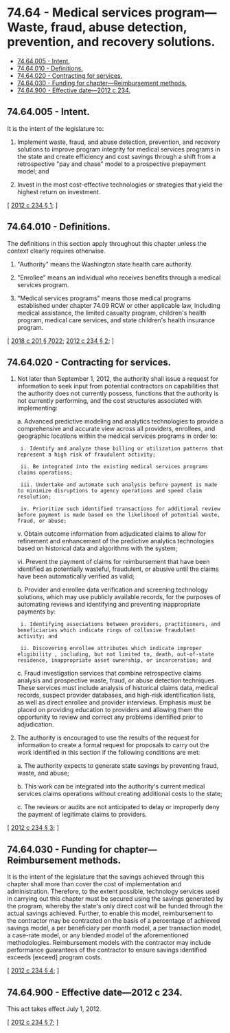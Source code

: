 # 74.64 - Medical services program—Waste, fraud, abuse detection, prevention, and recovery solutions.
* [74.64.005 - Intent.](#7464005---intent)
* [74.64.010 - Definitions.](#7464010---definitions)
* [74.64.020 - Contracting for services.](#7464020---contracting-for-services)
* [74.64.030 - Funding for chapter—Reimbursement methods.](#7464030---funding-for-chapterreimbursement-methods)
* [74.64.900 - Effective date—2012 c 234.](#7464900---effective-date2012-c-234)
## 74.64.005 - Intent.
It is the intent of the legislature to:

1. Implement waste, fraud, and abuse detection, prevention, and recovery solutions to improve program integrity for medical services programs in the state and create efficiency and cost savings through a shift from a retrospective "pay and chase" model to a prospective prepayment model; and

2. Invest in the most cost-effective technologies or strategies that yield the highest return on investment.

\[ [2012 c 234 § 1](http://lawfilesext.leg.wa.gov/biennium/2011-12/Pdf/Bills/Session%20Laws/House/2571-S.SL.pdf?cite=2012%20c%20234%20§%201); \]

## 74.64.010 - Definitions.
The definitions in this section apply throughout this chapter unless the context clearly requires otherwise.

1. "Authority" means the Washington state health care authority.

2. "Enrollee" means an individual who receives benefits through a medical services program.

3. "Medical services programs" means those medical programs established under chapter 74.09 RCW or other applicable law, including medical assistance, the limited casualty program, children's health program, medical care services, and state children's health insurance program.

\[ [2018 c 201 § 7022](http://lawfilesext.leg.wa.gov/biennium/2017-18/Pdf/Bills/Session%20Laws/House/1388-S.SL.pdf?cite=2018%20c%20201%20§%207022); [2012 c 234 § 2](http://lawfilesext.leg.wa.gov/biennium/2011-12/Pdf/Bills/Session%20Laws/House/2571-S.SL.pdf?cite=2012%20c%20234%20§%202); \]

## 74.64.020 - Contracting for services.
1. Not later than September 1, 2012, the authority shall issue a request for information to seek input from potential contractors on capabilities that the authority does not currently possess, functions that the authority is not currently performing, and the cost structures associated with implementing:

    a. Advanced predictive modeling and analytics technologies to provide a comprehensive and accurate view across all providers, enrollees, and geographic locations within the medical services programs in order to:

        i. Identify and analyze those billing or utilization patterns that represent a high risk of fraudulent activity;

        ii. Be integrated into the existing medical services programs claims operations;

        iii. Undertake and automate such analysis before payment is made to minimize disruptions to agency operations and speed claim resolution;

        iv. Prioritize such identified transactions for additional review before payment is made based on the likelihood of potential waste, fraud, or abuse;

    v. Obtain outcome information from adjudicated claims to allow for refinement and enhancement of the predictive analytics technologies based on historical data and algorithms with the system;

    vi. Prevent the payment of claims for reimbursement that have been identified as potentially wasteful, fraudulent, or abusive until the claims have been automatically verified as valid;

    b. Provider and enrollee data verification and screening technology solutions, which may use publicly available records, for the purposes of automating reviews and identifying and preventing inappropriate payments by:

        i. Identifying associations between providers, practitioners, and beneficiaries which indicate rings of collusive fraudulent activity; and

        ii. Discovering enrollee attributes which indicate improper eligibility , including, but not limited to, death, out-of-state residence, inappropriate asset ownership, or incarceration; and

    c. Fraud investigation services that combine retrospective claims analysis and prospective waste, fraud, or abuse detection techniques. These services must include analysis of historical claims data, medical records, suspect provider databases, and high-risk identification lists, as well as direct enrollee and provider interviews. Emphasis must be placed on providing education to providers and allowing them the opportunity to review and correct any problems identified prior to adjudication.

2. The authority is encouraged to use the results of the request for information to create a formal request for proposals to carry out the work identified in this section if the following conditions are met:

    a. The authority expects to generate state savings by preventing fraud, waste, and abuse;

    b. This work can be integrated into the authority's current medical services claims operations without creating additional costs to the state;

    c. The reviews or audits are not anticipated to delay or improperly deny the payment of legitimate claims to providers.

\[ [2012 c 234 § 3](http://lawfilesext.leg.wa.gov/biennium/2011-12/Pdf/Bills/Session%20Laws/House/2571-S.SL.pdf?cite=2012%20c%20234%20§%203); \]

## 74.64.030 - Funding for chapter—Reimbursement methods.
It is the intent of the legislature that the savings achieved through this chapter shall more than cover the cost of implementation and administration. Therefore, to the extent possible, technology services used in carrying out this chapter must be secured using the savings generated by the program, whereby the state's only direct cost will be funded through the actual savings achieved. Further, to enable this model, reimbursement to the contractor may be contracted on the basis of a percentage of achieved savings model, a per beneficiary per month model, a per transaction model, a case-rate model, or any blended model of the aforementioned methodologies. Reimbursement models with the contractor may include performance guarantees of the contractor to ensure savings identified exceeds [exceed] program costs.

\[ [2012 c 234 § 4](http://lawfilesext.leg.wa.gov/biennium/2011-12/Pdf/Bills/Session%20Laws/House/2571-S.SL.pdf?cite=2012%20c%20234%20§%204); \]

## 74.64.900 - Effective date—2012 c 234.
This act takes effect July 1, 2012.

\[ [2012 c 234 § 7](http://lawfilesext.leg.wa.gov/biennium/2011-12/Pdf/Bills/Session%20Laws/House/2571-S.SL.pdf?cite=2012%20c%20234%20§%207); \]

